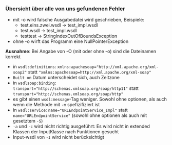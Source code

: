 ### Übersicht über alle von uns gefundenen Fehler
* mit -o wird falsche Ausgabedatei wird geschrieben, Beispiele:
    * test.eins.zwei.wsdl -> test_impl.wsdl
    * test.wsdl -> test_impl.wsdl
    * testtest -> StringIndexOutOfBoundsException  
* ohne -o wirft das Programm eine NullPointerException

__Ausnahme__: Bei Angabe von -O (mit oder ohne -o) sind die Dateinamen korrekt

* in `wsdl:definitions`: `xmlns:apachesoap="http://xml.apache.org/xml-soap2"` statt `"xmlns:apachesoap=http://xml.apache.org/xml-soap"`
* `Built on` Datum unterscheidet sich, auch Zeitzone
* in `wsdlsoap:binding`: `transport="http://schemas.xmlsoap.org/soap/http11"` statt `transport="http://schemas.xmlsoap.org/soap/http"`
* es gibt einen `wsdl:message`-Tag weniger. Sowohl ohne optionen, als auch wenn die Methode mit `-m` spefizifiziert ist
* in `wsdl:service`: `name="URLEndpointService_Impl"` statt `name="URLEndpointService"` (sowohl ohne optionen als auch mit gesetztem `-S`)
* `-a` und `-c` wird nicht richtig ausgeführt: Es wird nicht in extended Klassen der InputKlasse nach Funktionen gesucht
* Input-wsdl von `-I` wird nicht berücksichtigt
